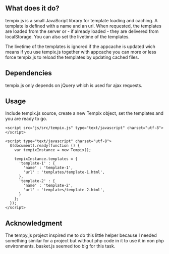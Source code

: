 ## What does it do?

tempix.js is a small JavaScript library for template loading and caching. A template is defined with a name and an url. When requested, the templates are loaded from the server or - if already loaded - they are delivered from localStorage. You can also set the livetime of the templates.

The livetime of the templates is ignored if the appcache is updated wich means if you use tempix.js together with appcache you can more or less force tempix.js to reload the templates by updating cached files.

## Dependencies

tempix.js only depends on jQuery which is used for ajax requests.

## Usage

Include tempix.js source, create a new Tempix object, set the templates and you are ready to go.

    <script src="js/src/tempix.js" type="text/javascript" charset="utf-8"></script>

    <script type="text/javascript" charset="utf-8">
      $(document).ready(function () {
        var tempixInstance = new Tempix();

        tempixInstance.templates = {
          'template-1' : {
            'name' : 'template-1',
            'url' : 'templates/template-1.html',
          },
          'template-2' : {
            'name' : 'template-2',
            'url' : 'templates/template-2.html',
          }
        };
      });
    </script>

## Acknowledgment

The tempy.js project inspired me to do this little helper because I needed something similar for a project but without php code in it to use it in non php environments. basket.js seemed too big for this task.
